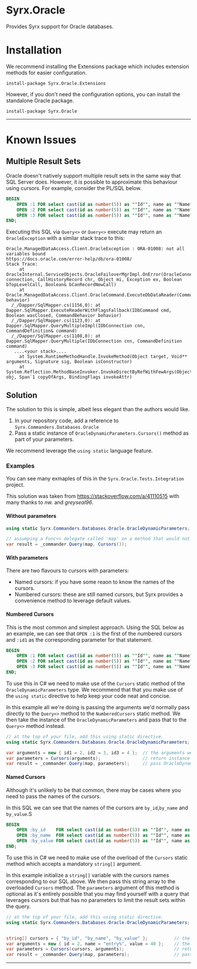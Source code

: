 # Syrx.Oracle

Provides Syrx support for Oracle databases. 

# Installation
We recommend installing the Extensions package which includes extension methods for easier configuration. 

```
install-package Syrx.Oracle.Extensions
```
However, if you don't need the configuration options, you can install the standalone Oracle package. 

```
install-package Syrx.Oracle
```
---
# Known Issues
## Multiple Result Sets
Oracle doesn't natively support multiple result sets in the same way that SQL Server does. However, it _is_ possible to approximate this behaviour using cursors. For example, consider the PL/SQL below. 


```sql
BEGIN
    OPEN :1 FOR select cast(id as number(5)) as ""Id"", name as ""Name"", value as ""Value"", modified as ""Modified"" from poco where id < 2;
    OPEN :2 FOR select cast(id as number(5)) as ""Id"", name as ""Name"", value as ""Value"", modified as ""Modified"" from poco where id < 3;
    OPEN :3 FOR select cast(id as number(5)) as ""Id"", name as ""Name"", value as ""Value"", modified as ""Modified"" from poco where id < 4;
END;
```

Executing this SQL via `Query<>` or `Query<>` execute may return an `OracleException` with a similar stack trace to this: 

```
Oracle.ManagedDataAccess.Client.OracleException : ORA-01008: not all variables bound
https://docs.oracle.com/error-help/db/ora-01008/
Stack Trace:
     at OracleInternal.ServiceObjects.OracleFailoverMgrImpl.OnError(OracleConnection connection, CallHistoryRecord chr, Object mi, Exception ex, Boolean bTopLevelCall, Boolean& bCanRecordNewCall)
     at Oracle.ManagedDataAccess.Client.OracleCommand.ExecuteDbDataReader(CommandBehavior behavior)
  /_/Dapper/SqlMapper.cs(1156,0): at Dapper.SqlMapper.ExecuteReaderWithFlagsFallback(IDbCommand cmd, Boolean wasClosed, CommandBehavior behavior)
  /_/Dapper/SqlMapper.cs(1123,0): at Dapper.SqlMapper.QueryMultipleImpl(IDbConnection cnn, CommandDefinition& command)
  /_/Dapper/SqlMapper.cs(1108,0): at Dapper.SqlMapper.QueryMultiple(IDbConnection cnn, CommandDefinition command)
   ....<your stack>....
     at System.RuntimeMethodHandle.InvokeMethod(Object target, Void** arguments, Signature sig, Boolean isConstructor)
     at System.Reflection.MethodBaseInvoker.InvokeDirectByRefWithFewArgs(Object obj, Span`1 copyOfArgs, BindingFlags invokeAttr)
``` 

## Solution
The solution to this is simple, albeit less elegant than the authors would like. 

1. In your repository code, add a reference to `Syrx.Commanders.Databases.Oracle`
2. Pass a static instance of `OracleDynamicParameters.Cursors()` method as part of your parameters. 

We recommend leverage the `using static` language feature. 


### Examples
You can see many exmaples of this in the `Syrx.Oracle.Tests.Integration` project. 

This solution was taken from https://stackoverflow.com/a/41110515 with many thanks to _nw._ and _greyseal96_.

#### Without parameters
```csharp
using static Syrx.Commanders.Databases.Oracle.OracleDynamicParameters;

// assumping a Func<> delegate called 'map' on a method that would not normally need parameters 
var result = _commander.Query(map, Cursors());
```

#### With parameters
There are two flavours to cursors with parameters:
* Named cursors: if you have some reaon to know the names of the cursors.
* Numbered cursors: these are still named cursors, but Syrx provides a convenience method to leverage default values. 

#### Numbered Cursors
This is the most common and simplest approach. Using the SQL below as an example, we can see that `OPEN :1` is the first of the numbered cursors and `:id1` as the corresponding parameter for that statement.  

```sql
BEGIN
    OPEN :1 FOR select cast(id as number(5)) as ""Id"", name as ""Name"", value as ""Value"", modified as ""Modified"" from poco where id < :id1;
    OPEN :2 FOR select cast(id as number(5)) as ""Id"", name as ""Name"", value as ""Value"", modified as ""Modified"" from poco where id < :id2;
    OPEN :3 FOR select cast(id as number(5)) as ""Id"", name as ""Name"", value as ""Value"", modified as ""Modified"" from poco where id < :id3;
END;
```

To use this in C# we need to make use of the `Cursors` static method of the `OracleDynamicParameters` type. 
We recommend that that you make use of the `using static` directive to help keep your code neat and concise. 

In this example all we're doing is passing the arguments we'd normally pass directly to the `Query<>` method to the `NumberedCursors` static method. 
We then take the instance of the `OracleDynamicParameters` and pass that to the `Query<>` method instead.

```csharp
// at the top of your file, add this using static directive. 
using static Syrx.Commanders.Databases.Oracle.OracleDynamicParameters;

var arguments = new { id1 = 2, id2 = 3, id3 = 4 };  // the arguments we'd normally pass to the Query<> method. 
var parameters = Cursors(arguments);                // return instance of OracleDynamicParameters. 
var result = _commander.Query(map, parameters);     // pass OracleDynamicParameters to the Query<> method instead.

```

#### Named Cursors
Although it's unlikely to be that common, there may be cases where you need to pass the names of the cursors. 

In this SQL we can see that the names of the cursors are `by_id`,`by_name` and `by_value`.S

```sql
BEGIN
    OPEN :by_id    FOR select cast(id as number(5)) as ""Id"", name as ""Name"", value as ""Value"", modified as ""Modified"" from poco where id < :id;
    OPEN :by_name  FOR select cast(id as number(5)) as ""Id"", name as ""Name"", value as ""Value"", modified as ""Modified"" from poco where name like :name and id < 3;
    OPEN :by_value FOR select cast(id as number(5)) as ""Id"", name as ""Name"", value as ""Value"", modified as ""Modified"" from poco where value < :value;
END;
```

To use this in C# we need to make use of the overload of the `Cursors` static method which accepts a mandatory `string[]` argument. 

In this example initialize a `string[]` variable with the cursors names corresponding to our SQL above. 
We then pass this string array to the overloaded `Cursors` method. The `parameters` argument of this method is optional as it's entirely possible that you may find yourself with a query that leverages cursors but that has no parameters to limit the result sets within the query. 

```csharp
// at the top of your file, add this using static directive. 
using static Syrx.Commanders.Databases.Oracle.OracleDynamicParameters;


string[] cursors = { "by_id", "by_name", "by_value" };          // the string array holding our cursors 
var arguments = new { id = 2, name = "entry%", value = 40 };    // the arguments we'd normally pass to the Query<> method
var parameters = Cursors(cursors, arguments);                   // return instance of OracleDynamicParameters from overload. 
var result = _commander.Query(map, parameters);                 // pass OracleDynamicParameters to the Query<> method instead.
```

---